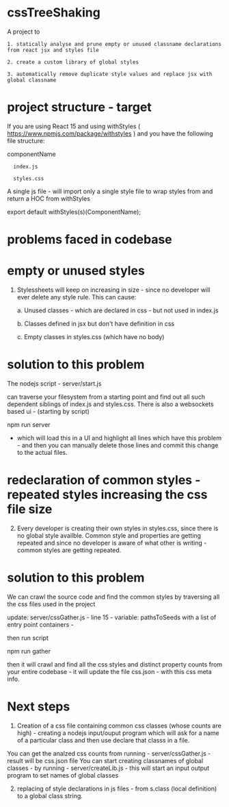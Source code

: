 # cssTreeShaking

A project to 
    
    1. statically analyse and prune empty or unused classname declarations from react jsx and styles file
    
    2. create a custom library of global styles
    
    3. automatically remove duplicate style values and replace jsx with global classname


# project structure - target

If you are using React 15 and using withStyles ( https://www.npmjs.com/package/withstyles ) and you have the following file structure:

   componentName
   
      index.js
      
      styles.css
      
      
A single js file - will import only a single style file to wrap styles from and return a HOC from withStyles

  export default withStyles(s)(ComponentName);
  
  

# problems faced in codebase

# empty or unused styles

1. Stylessheets will keep on increasing in size - since no developer will ever delete any style rule. This can cause:

   a. Unused classes  - which are declared in css - but not used in index.js
   
   b. Classes defined in jsx but don't have definition in css 
   
   c. Empty classes in styles.css (which have no body)

# solution to this problem

The nodejs script - server/start.js
 
 can traverse your filesystem from a starting point and find out all such dependent siblings of index.js and styles.css.
There is also a websockets based ui - (starting by script)

npm run server

- which will load this in a UI and highlight all lines which have this problem - and then you can manually delete those lines and commit this change to the actual files.



# redeclaration of common styles - repeated styles increasing the css file size

2. Every developer is creating their own styles in styles.css, since there is no global style availble. Common style and properties are getting repeated and since no developer is aware of what other is writing - common styles are getting repeated.


# solution to this problem

We can crawl the source code and find the common styles by traversing all the css files used in the project


update: server/cssGather.js  - line 15 - variable: pathsToSeeds with a list of entry point containers - 

then run script

npm run gather

 then it will crawl and find all the css styles and distinct property counts from your entire codebase - it will update the file css.json - with this css meta info.

# Next steps

1. Creation of a css file containing common css classes (whose counts are high) - creating a nodejs input/ouput program which will ask for a name of a particular class and then use declare that classs in a file.

You can get the analzed css counts from running - server/cssGather.js - result will be css.json file
You can start creating classnames of global classes - by running - server/createLib.js - this will start an input output program to set names of global classes


2. replacing of style declarations in js files - from s.class (local definition) to a global class string.
 
 
   
   
  

